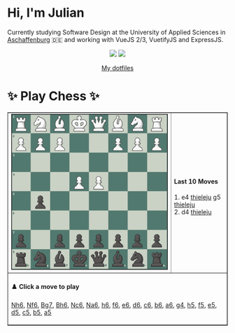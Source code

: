# **Hi, I'm Julian**

Currently studying Software Design at the University of Applied Sciences in <a href="https://www.th-ab.de/en/" >Aschaffenburg</a> :de: and working with VueJS 2/3, VuetifyJS and ExpressJS.

<p align="center">
  <img src="https://github-readme-stats.vercel.app/api/top-langs/?username=thieleju&theme=blue-green&hide=jupyter%20notebook&layout=compact"  />
  <img width="420" src="https://github-readme-stats.vercel.app/api?username=thieleju&theme=blue-green&show_icons=true"/>
</p>

<p align="center">
    <a href="https://github.com/thieleju/dotfiles">My dotfiles</a>
</p>

<h1>✨ Play Chess ✨ </h1>

<table border="1" style="width:100%; border-collapse:collapse;">
<tr>
  <td><img src="https://raw.githubusercontent.com/thieleju/thieleju/main/games/game1/chessboard-1723980604.png" alt="Chessboard" width="600"/></td>
  <td>
    <h4>Last 10 Moves</h4>
    1. e4 <a href="https://github.com/thieleju">thieleju</a> g5 <a href="https://github.com/thieleju">thieleju</a><br>
2. d4 <a href="https://github.com/thieleju">thieleju</a>  <br>

  </td>
</tr>
<tr>
  <td colspan="2">
    <h4>♟️ Click a move to play</h4>
    <a href="https://github.com/thieleju/thieleju/issues/new?title=Nh6&body=Click+%27Submit+new+Issue%27+to+play+the+move&labels=chess" target="_blank">Nh6</a>, <a href="https://github.com/thieleju/thieleju/issues/new?title=Nf6&body=Click+%27Submit+new+Issue%27+to+play+the+move&labels=chess" target="_blank">Nf6</a>, <a href="https://github.com/thieleju/thieleju/issues/new?title=Bg7&body=Click+%27Submit+new+Issue%27+to+play+the+move&labels=chess" target="_blank">Bg7</a>, <a href="https://github.com/thieleju/thieleju/issues/new?title=Bh6&body=Click+%27Submit+new+Issue%27+to+play+the+move&labels=chess" target="_blank">Bh6</a>, <a href="https://github.com/thieleju/thieleju/issues/new?title=Nc6&body=Click+%27Submit+new+Issue%27+to+play+the+move&labels=chess" target="_blank">Nc6</a>, <a href="https://github.com/thieleju/thieleju/issues/new?title=Na6&body=Click+%27Submit+new+Issue%27+to+play+the+move&labels=chess" target="_blank">Na6</a>, <a href="https://github.com/thieleju/thieleju/issues/new?title=h6&body=Click+%27Submit+new+Issue%27+to+play+the+move&labels=chess" target="_blank">h6</a>, <a href="https://github.com/thieleju/thieleju/issues/new?title=f6&body=Click+%27Submit+new+Issue%27+to+play+the+move&labels=chess" target="_blank">f6</a>, <a href="https://github.com/thieleju/thieleju/issues/new?title=e6&body=Click+%27Submit+new+Issue%27+to+play+the+move&labels=chess" target="_blank">e6</a>, <a href="https://github.com/thieleju/thieleju/issues/new?title=d6&body=Click+%27Submit+new+Issue%27+to+play+the+move&labels=chess" target="_blank">d6</a>, <a href="https://github.com/thieleju/thieleju/issues/new?title=c6&body=Click+%27Submit+new+Issue%27+to+play+the+move&labels=chess" target="_blank">c6</a>, <a href="https://github.com/thieleju/thieleju/issues/new?title=b6&body=Click+%27Submit+new+Issue%27+to+play+the+move&labels=chess" target="_blank">b6</a>, <a href="https://github.com/thieleju/thieleju/issues/new?title=a6&body=Click+%27Submit+new+Issue%27+to+play+the+move&labels=chess" target="_blank">a6</a>, <a href="https://github.com/thieleju/thieleju/issues/new?title=g4&body=Click+%27Submit+new+Issue%27+to+play+the+move&labels=chess" target="_blank">g4</a>, <a href="https://github.com/thieleju/thieleju/issues/new?title=h5&body=Click+%27Submit+new+Issue%27+to+play+the+move&labels=chess" target="_blank">h5</a>, <a href="https://github.com/thieleju/thieleju/issues/new?title=f5&body=Click+%27Submit+new+Issue%27+to+play+the+move&labels=chess" target="_blank">f5</a>, <a href="https://github.com/thieleju/thieleju/issues/new?title=e5&body=Click+%27Submit+new+Issue%27+to+play+the+move&labels=chess" target="_blank">e5</a>, <a href="https://github.com/thieleju/thieleju/issues/new?title=d5&body=Click+%27Submit+new+Issue%27+to+play+the+move&labels=chess" target="_blank">d5</a>, <a href="https://github.com/thieleju/thieleju/issues/new?title=c5&body=Click+%27Submit+new+Issue%27+to+play+the+move&labels=chess" target="_blank">c5</a>, <a href="https://github.com/thieleju/thieleju/issues/new?title=b5&body=Click+%27Submit+new+Issue%27+to+play+the+move&labels=chess" target="_blank">b5</a>, <a href="https://github.com/thieleju/thieleju/issues/new?title=a5&body=Click+%27Submit+new+Issue%27+to+play+the+move&labels=chess" target="_blank">a5</a>
     <br/><br/>
  </td>
</tr>
</table>
